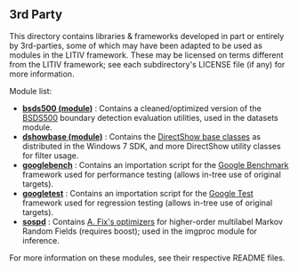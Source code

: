 3rd Party
---------
This directory contains libraries & frameworks developed in part or entirely by 3rd-parties, some of which may have been adapted to be used as modules in the LITIV framework. These may be licensed on terms different from the LITIV framework; see each subdirectory's LICENSE file (if any) for more information.

Module list:
* [**bsds500 (module)**](./bsds500/) : Contains a cleaned/optimized version of the [BSDS500](http://www.eecs.berkeley.edu/Research/Projects/CS/vision/grouping/resources.html) boundary detection evaluation utilities, used in the datasets module.
* [**dshowbase (module)**](./dshowbase/) : Contains the [DirectShow base classes](https://msdn.microsoft.com/en-us/library/windows/desktop/dd375456(v=vs.85).aspx) as distributed in the Windows 7 SDK, and more DirectShow utility classes for filter usage.
* [**googlebench**](./googlebench) : Contains an importation script for the [Google Benchmark](https://github.com/google/benchmark) framework used for performance testing (allows in-tree use of original targets).
* [**googletest**](./googletest) : Contains an importation script for the [Google Test](https://github.com/google/googletest) framework used for regression testing (allows in-tree use of original targets).
* [**sospd**](./sospd) : Contains [A. Fix's optimizers](https://github.com/letterx/sospd) for higher-order multilabel Markov Random Fields (requires boost); used in the imgproc module for inference.

For more information on these modules, see their respective README files.
